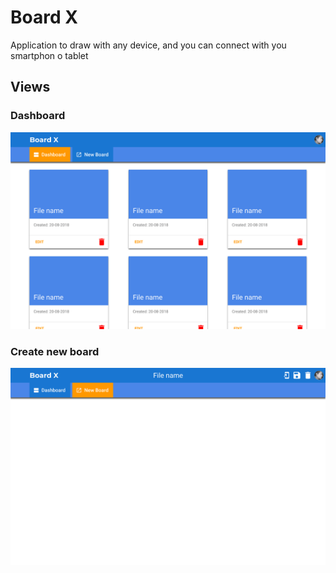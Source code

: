 # Board X

Application to draw with any device, and you can connect with you smartphon o tablet

## Views 

### Dashboard
![Dashboard](https://github.com/jalmx/Board-X/raw/master/desing/views/Dashboard.png)

### Create new board
![New_board](https://github.com/jalmx/Board-X/raw/master/desing/views/New_board.png)